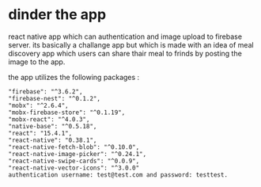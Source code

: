 # dinder the app
react native app which can authentication and image upload to firebase server. its basically a challange app but which is made with an idea of meal discovery app which users can share thair meal to frinds by posting the image to the app. 

the app utilizes the following packages :

    "firebase": "^3.6.2",
    "firebase-nest": "^0.1.2",
    "mobx": "^2.6.4",
    "mobx-firebase-store": "^0.1.19",
    "mobx-react": "^4.0.3",
    "native-base": "^0.5.18",
    "react": "15.4.1",
    "react-native": "0.38.1",
    "react-native-fetch-blob": "^0.10.0",
    "react-native-image-picker": "^0.24.1",
    "react-native-swipe-cards": "^0.0.9",
    "react-native-vector-icons": "^3.0.0"
    authentication username: test@test.com and password: testtest.